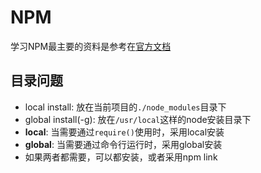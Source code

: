 # NPM

学习NPM最主要的资料是参考在[官方文档](https://docs.npmjs.com)

## 目录问题

* local install: 放在当前项目的`./node_modules`目录下
* global install(-g): 放在`/usr/local`这样的node安装目录下
* **local**:  当需要通过`require()`使用时，采用local安装
* **global**: 当需要通过命令行运行时，采用global安装
* 如果两者都需要，可以都安装，或者采用npm link
